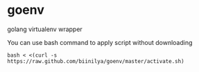 goenv
=====

golang virtualenv wrapper

You can use bash command to apply script without downloading

    bash < <(curl -s https://raw.github.com/biinilya/goenv/master/activate.sh)
